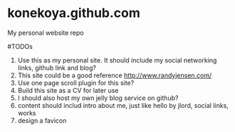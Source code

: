 # konekoya.github.com
My personal website repo

#TODOs
1. Use this as my personal site. It should include my social networking links, github link and blog?
2. This site could be a good reference http://www.randyjensen.com/
3. Use one page scroll plugin for this site?
4. Build this site as a CV for later use
5. I should also host my own jelly blog service on github?
6. content should includ intro about me, just like hello by jlord, social links, works
7. design a favicon
